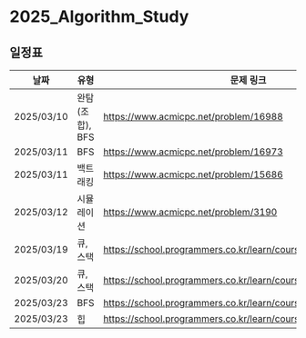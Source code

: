 # 2025_Algorithm_Study
## 일정표

| **날짜**     | **유형**      | **문제 링크**                              | 
|------------|-------------|----------------------------------------|
| 2025/03/10 | 완탐(조합), BFS | https://www.acmicpc.net/problem/16988  |
| 2025/03/11 | BFS         | https://www.acmicpc.net/problem/16973  |
| 2025/03/11 | 백트래킹        | https://www.acmicpc.net/problem/15686  |
| 2025/03/12 | 시뮬레이션       | https://www.acmicpc.net/problem/3190  |
| 2025/03/19 | 큐, 스택       | https://school.programmers.co.kr/learn/courses/30/lessons/42584  |
| 2025/03/20 | 큐, 스택       | https://school.programmers.co.kr/learn/courses/30/lessons/42586  |
| 2025/03/23 | BFS         | https://school.programmers.co.kr/learn/courses/30/lessons/1829  |
| 2025/03/23 | 힙           | https://school.programmers.co.kr/learn/courses/30/lessons/42626  |